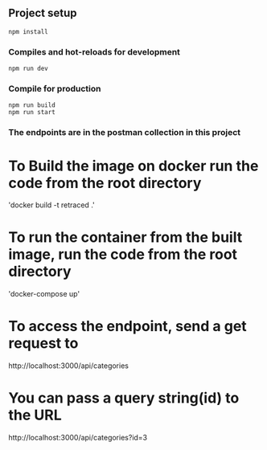 ## Project setup
```
npm install
```

### Compiles and hot-reloads for development
```
npm run dev
```


### Compile for production
```
npm run build
npm run start
```

### The endpoints are in the postman collection in this project

# To Build the image on docker run the code from the root directory
'docker build -t retraced .'

# To run the container from the built image, run the code from the root directory
'docker-compose up'

# To access the endpoint, send a get request to
http://localhost:3000/api/categories

# You can pass a query string(id) to the URL 
http://localhost:3000/api/categories?id=3